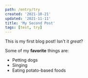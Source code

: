 ```yaml
---
path: /entry/try
created: '2021-10-21'
updated: '2021-11-11'
title: 'My Second Post'
tags: [test, try]
---
```


This is my first blog post! Isn't it _great_?

Some of my **favorite** things are:

- Petting dogs
- Singing
- Eating potato-based foods
